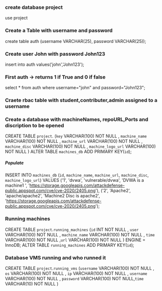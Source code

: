 ### create database project
use project


### Create a Table with username and password
create table auth (username VARCHAR(25), password VARCHAR(25));


### Create user John with password John123
insert into auth values('john','John123');


### First auth -> returns 1 if True and 0 if false
select * from auth where username="john" and password="John123";

### Craete rbac table with student,contributer,admin assigned to a username

### Create a database with machineNames, repoURL,Ports and discription to be opened
CREATE TABLE `project`. (`key` VARCHAR(100) NOT NULL , `machine_name` VARCHAR(100) NOT NULL , `machine_url` VARCHAR(100) NOT NULL , `machine_disc` VARCHAR(100) NOT NULL , `machine_logo_url` VARCHAR(100) NOT NULL )
ALTER TABLE `machines_db` ADD PRIMARY KEY(`id`);

##### Populate
INSERT INTO `machines_db` (`id`, `machine_name`, `machine_url`, `machine_disc`, `machine_logo_url`) VALUES ('1', 'dvwa', 'vulnerable/dvwa', 'DVWA is a machine1 ', 'https://storage.googleapis.com/attackdefense-public.appspot.com/cve/cve-2020/2405.png'), ('2', 'Apache2', 'apache/apache2', 'Machine2 Disc is apache2', 'https://storage.googleapis.com/attackdefense-public.appspot.com/cve/cve-2020/2405.png');

### Running machines
CREATE TABLE `project`.`running_machines` (`id` INT NOT NULL , `user` VARCHAR(100) NOT NULL , `machine_name` VARCHAR(100) NOT NULL , `time` VARCHAR(100) NOT NULL ,`url` VARCHAR(100) NOT NULL ) ENGINE = InnoDB;
ALTER TABLE `running_machines` ADD PRIMARY KEY(`id`);

### Database VMS running and who runned it
CREATE TABLE `project`.`running_vms` (`username` VARCHAR(100) NOT NULL , `os` VARCHAR(100) NOT NULL , `ip` VARCHAR(100) NOT NULL , `username` VARCHAR(100) NOT NULL , `password` VARCHAR(100) NOT NULL,`time` VARCHAR(10) NOT NULL ) 

